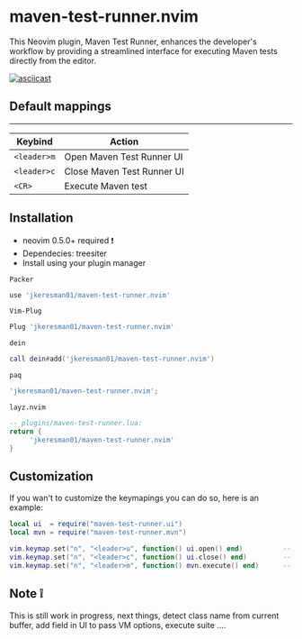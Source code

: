 # maven-test-runner.nvim

This Neovim plugin, Maven Test Runner, enhances the developer's workflow by providing a streamlined interface for executing Maven tests directly from the editor.

[![asciicast](https://asciinema.org/a/1KoRnOYpVkXmZmzgD9deN2Fyz.svg)](https://asciinema.org/a/1KoRnOYpVkXmZmzgD9deN2Fyz)

## Default mappings ##
***
| Keybind       | Action                          |
|---------------|---------------------------------|
| `<leader>m`   | Open Maven Test Runner UI       |
| `<leader>c`   | Close Maven Test Runner UI      |
| `<CR>`        | Execute Maven test              |


## Installation ##
* neovim 0.5.0+ required :exclamation:
* Dependecies: treesiter
* Install using your plugin manager

`Packer`  
```lua
use 'jkeresman01/maven-test-runner.nvim'
```

`Vim-Plug`  
```lua
Plug 'jkeresman01/maven-test-runner.nvim'
```

`dein`  
```lua
call dein#add('jkeresman01/maven-test-runner.nvim')
```

`paq`  
```lua
'jkeresman01/maven-test-runner.nvim';
```

`layz.nvim`  
```lua
-- plugins/maven-test-runner.lua:
return {
     'jkeresman01/maven-test-runner.nvim'
}
```

## Customization ##
If you wan't to customize the keymapings you can do so, here is an example:

```lua
local ui  = require("maven-test-runner.ui")
local mvn = require("maven-test-runner.mvn")

vim.keymap.set("n", "<leader>u", function() ui.open() end)          --  Open Maven Test Runner UI  
vim.keymap.set("n", "<leader>c", function() ui.close() end)         --  Close Maven Test Runner UI
vim.keymap.set("n", "<leader>m", function() mvn.execute() end)      --  Execute Maven Test|Tests  
```

## Note :grey_exclamation: ##
 
This is still work in progress, next things, detect class name from current buffer, add field in UI to pass VM options, execute suite ....
